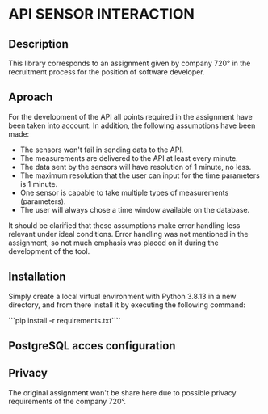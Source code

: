 # API SENSOR INTERACTION
## Description

This library corresponds to an assignment given by company 720° in the recruitment process for the position of software developer.

## Aproach

For the development of the API all points required in the assignment have been taken into account. In addition, the following assumptions have been made:

- The sensors won't fail in sending data to the API.
- The measurements are delivered to the API at least every minute.
- The data sent by the sensors will have resolution of 1 minute, no less.
- The maximum resolution that the user can input for the time parameters is 1 minute.
- One sensor is capable to take multiple types of measurements (parameters).
- The user will always chose a time window available on the database.

It should be clarified that these assumptions make error handling less relevant under ideal conditions. Error handling was not mentioned in the assignment, so not much emphasis was placed on it during the development of the tool.

## Installation

Simply create a local virtual environment with Python 3.8.13 in a new directory, and from there install it by executing the following command:

```pip install -r requirements.txt````

## PostgreSQL acces configuration

## Privacy

The original assignment won't be share here due to possible privacy requirements of the company 720°.
